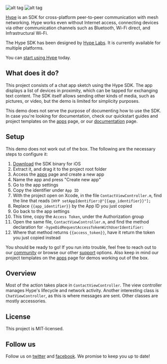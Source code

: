 
![alt tag](https://hypelabs.io/static/img/NQMAnSZ.jpg)
![alt tag](https://hypelabs.io/static/img/logo200x.png)

[Hype](https://hypelabs.io/?r=9) is an SDK for cross-platform peer-to-peer communication with mesh networking. Hype works even without Internet access, connecting devices via other communication channels such as Bluetooth, Wi-Fi direct, and Infrastructural Wi-Fi.

The Hype SDK has been designed by [Hype Labs](http://hypelabs.io/?r=9). It is currently available for multiple platforms.

You can [start using Hype](http://hypelabs.io/?r=9) today.

## What does it do?

This project consists of a chat app sketch using the Hype SDK. The app displays a list of devices in proximity, which can be tapped for exchanging text content. The SDK itself allows sending other kinds of media, such as pictures, or video, but the demo is limited for simplicity purposes.

This demo does not serve the purpose of documenting how to use the SDK. In case you're looking for documentation, check our quickstart guides and project templates on the [apps](https://hypelabs.io/apps/?r=9) page, or our [documentation](https://hypelabs.io/docs/?r=9) page.

## Setup

This demo does not work out of the box. The following are the necessary steps to configure it:

 1. [Download](https://hypelabs.io/downloads/?r=9) the SDK binary for iOS
 2. Extract it, and drag it to the project root folder
 3. Access the [apps](https://hypelabs.io/apps/?r=9) page and create a new app
 4. Name the app and press "Create new app"
 5. Go to the app settings
 6. Copy the identifier under `App ID`
 7. With the project open on Xcode, in the file `ContactViewController.m`, find the line that reads `[HYP setAppIdentifier:@"{{app_identifier}}"];`
 8. Replace `{{app_identifier}}` by the App ID you just copied
 9. Go back to the app settings
 10. This time, copy the `Access Token`, under the Authorization group
 11. Open the same file, `ContactViewController.m`, and find the method declaration for `-hypeDidRequestAccessTokenWithUserIdentifier:`
 12. Where that method returns `{{access_token}}`, have it return the token you just copied instead

You should be ready to go! If you run into trouble, feel free to reach out to our [community](https://hypelabs.io/community/?r=9) or browse our other [support](https://hypelabs.io/support/?r=9) options. Also keep in mind our project templates on the [apps](https://hypelabs.io/apps/?r=9) page for demos working out of the box.

## Overview

Most of the action takes place in `ContactViewController`. The view controller manages Hype's lifecycle and network activity. Another interesting class is `ChatViewController`, as this is where messages are sent. Other classes are mostly accessories.

## License

This project is MIT-licensed.

## Follow us

Follow us on [twitter](http://www.twitter.com/hypelabstech) and [facebook](http://www.facebook.com/hypelabs.io). We promise to keep you up to date!
